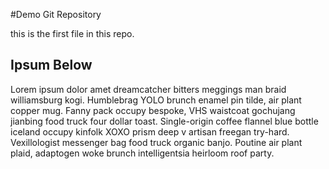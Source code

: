 #Demo Git Repository

this is the first file in this repo.

## Ipsum Below

Lorem ipsum dolor amet dreamcatcher bitters meggings man braid williamsburg kogi. Humblebrag YOLO brunch enamel pin tilde, air plant copper mug. Fanny pack occupy bespoke, VHS waistcoat gochujang jianbing food truck four dollar toast. Single-origin coffee flannel blue bottle iceland occupy kinfolk XOXO prism deep v artisan freegan try-hard. Vexillologist messenger bag food truck organic banjo. Poutine air plant plaid, adaptogen woke brunch intelligentsia heirloom roof party.